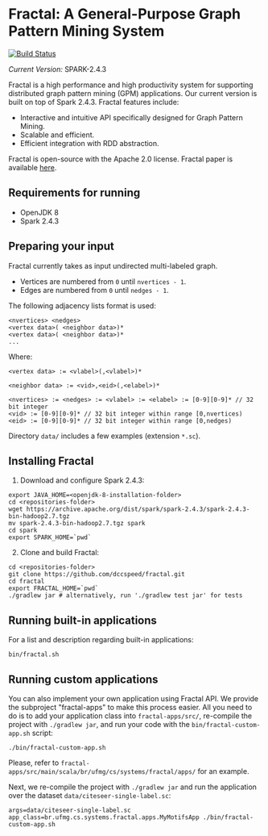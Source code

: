 # Fractal: A General-Purpose Graph Pattern Mining System
[![Build Status](https://travis-ci.com/dccspeed/fractal.svg?branch=master)](https://travis-ci.com/dccspeed/fractal)

*Current Version:* SPARK-2.4.3

Fractal is a high performance and high productivity system for supporting distributed graph
pattern mining (GPM) applications. Our current version is built on top of Spark 2.4.3.
Fractal features include:
* Interactive and intuitive API specifically designed for Graph Pattern Mining.
* Scalable and efficient.
* Efficient integration with RDD abstraction.

Fractal is open-source with the Apache 2.0 license. Fractal paper is available [here](https://dl.acm.org/citation.cfm?id=3319875).

## Requirements for running

* OpenJDK 8
* Spark 2.4.3

## Preparing your input
Fractal currently takes as input undirected multi-labeled graph.

* Vertices are numbered from ```0``` until ```nvertices - 1```.
* Edges are numbered from ```0``` until ```nedges - 1```.

The following adjacency lists format is used:
```
<nvertices> <nedges>
<vertex data>( <neighbor data>)*
<vertex data>( <neighbor data>)*
...
```

Where:

```
<vertex data> := <vlabel>(,<vlabel>)*

<neighbor data> := <vid>,<eid>(,<elabel>)*

<nvertices> := <nedges> := <vlabel> := <elabel> := [0-9][0-9]* // 32 bit integer
<vid> := [0-9][0-9]* // 32 bit integer within range [0,nvertices)
<eid> := [0-9][0-9]* // 32 bit integer within range [0,nedges)
```

Directory ```data/```  includes a few examples (extension ```*.sc```).

## Installing Fractal

1. Download and configure Spark 2.4.3:

```
export JAVA_HOME=<openjdk-8-installation-folder>
cd <repositories-folder>
wget https://archive.apache.org/dist/spark/spark-2.4.3/spark-2.4.3-bin-hadoop2.7.tgz
mv spark-2.4.3-bin-hadoop2.7.tgz spark
cd spark
export SPARK_HOME=`pwd` 
```

2. Clone and build Fractal:
```
cd <repositories-folder>
git clone https://github.com/dccspeed/fractal.git
cd fractal
export FRACTAL_HOME=`pwd`
./gradlew jar # alternatively, run './gradlew test jar' for tests
```

## Running built-in applications

For a list and description regarding built-in applications:

```$xslt
bin/fractal.sh
```

## Running custom applications

You can also implement your own application using Fractal API. We provide the subproject 
"fractal-apps" to make this process easier. All you need to do is to add your application class
into ```fractal-apps/src/```, re-compile the project with ```./gradlew jar```, and run your
code with the ```bin/fractal-custom-app.sh``` script:

```
./bin/fractal-custom-app.sh
```

Please, refer to
```fractal-apps/src/main/scala/br/ufmg/cs/systems/fractal/apps/```
for an example.

Next, we re-compile the project with ```./gradlew jar``` and run the
 application over
the dataset ```data/citeseer-single-label.sc```:

```
args=data/citeseer-single-label.sc app_class=br.ufmg.cs.systems.fractal.apps.MyMotifsApp ./bin/fractal-custom-app.sh
```
